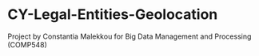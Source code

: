 # CY-Legal-Entities-Geolocation
Project by Constantia Malekkou for Big Data Management and Processing (COMP548)
